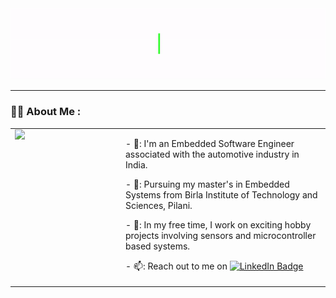 <div id="header" align="center">
  <img src="Hello_Animation_GiF.gif" width="auto" height="auto"/>
</div>

---

### :woman_technologist: About Me :
<table style="width: 100%; table-layout: fixed; border-collapse: collapse; border: none;">
  <tr>
    <td style="width: 150px; padding-right: 20px; vertical-align: top; border: none; border-color: transparent;">
      <img src="https://media.giphy.com/media/tT2FEbKu63KxdFubmY/giphy.gif" width="100" style="display: block;">
    </td>
    <td style="vertical-align: top; border: none; border-color: transparent;">
      <p>- 🚗: I'm an Embedded Software Engineer associated with the automotive industry in India.</p>
      <p>- 🌱: Pursuing my master's in Embedded Systems from Birla Institute of Technology and Sciences, Pilani.</p>
      <p>- 🍕: In my free time, I work on exciting hobby projects involving sensors and microcontroller based systems.</p>
      <p>- 📫: Reach out to me on <a href="https://www.linkedin.com/in/adinr/">
    <img src="https://img.shields.io/badge/LinkedIn-blue?style=for-the-badge&logo=linkedin&logoColor=white" alt="LinkedIn Badge"/ width="80">
  </a></p>
    </td>
  </tr>
</table>
